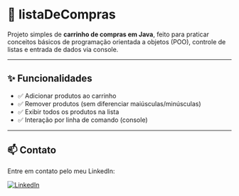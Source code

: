 # 🛒 listaDeCompras

Projeto simples de **carrinho de compras em Java**, feito para praticar conceitos básicos de programação orientada a objetos (POO), controle de listas e entrada de dados via console.

---

## ✨ Funcionalidades

- ✅ Adicionar produtos ao carrinho
- ✅ Remover produtos (sem diferenciar maiúsculas/minúsculas)
- ✅ Exibir todos os produtos na lista
- ✅ Interação por linha de comando (console)

---

## 📫 Contato

Entre em contato pelo meu LinkedIn:

[![LinkedIn](https://img.shields.io/badge/-LinkedIn-0A66C2?style=for-the-badge&logo=linkedin&logoColor=white)](https://www.linkedin.com/in/fernando-filhoz/)
